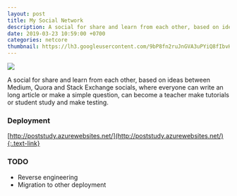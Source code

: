 ```yaml
---
layout: post
title: My Social Network
description: A social for share and learn from each other, based on ideas between Medium, Quora and Stack Exchange socials, where everyone can write an long article or make a simple question, can become a teacher make tutorials or student study and make testing.
date: 2019-03-23 10:59:00 +0700
categories: netcore
thumbnail: https://lh3.googleusercontent.com/9bP8fn2ruJnGVA3uPYiQ8fIbvHhP6oKUseBMl-6iUAZ5hS4ma4cPFuZ4BRu3WX6J9YOQG4wbKOW0Ntp0yFn-dQV-lukmqplek26Hc5Pwi-a9XcWOVvaEMUAdyAWUjZpCclASh6C5-HX6eJlUFVexe9DznNBblOpL5e0erxviN1_l3xGiXTi5-pT-2Me4t_vMRKExws72mGIvniJJVXyKvJFgSiidnHNXApuILa3NAb-WskObA0kaZCnxw35JGWdKSL762txSIL_5r-2HD9JaabbRfX7aGJOYhRleViixHl6t7JBY4r65gcGJhrZCHIqPW5OdOQnYT2yz8nHd0xDoj4ALgKuNmp7q1wVQIPX-Bnvcf6ywT9F7JR_uW65Id8YxN7wpXwr_joaJ9BYybAqdDJEWOl6HT10Pt9OUgeLBVX--giv0nRYvlp-1leVT7z4JKxTkNPmWnSQpOwRRQ5bRcLALbRcX85wemcqRtnwC_gibXs7IKVNpqjakgKGn4U-DhR9Ztf8FZyntUqph5MjX2QWwxL4yau94-l9rW6ep_b6TWEldggSS9Fdl3T3v3LQl_9ODNiUx_vOsp5ctJAFFLbI6UCoHmLe2-aYADWw8UsGc0UmzdrABFsQ8rOKiAgZBE1PcxYeJFdFDnEuwC0ioshGLmL_L55YxAYlPR-YaLiPmxrPj4qqLcx4VJgr8hj0GiWy4Uut6CZl2w9jaeQWtpe8EnlMQUwAW0qnqELzQJcjb-OOJ=w1000-h726-no
---
```


![](https://lh3.googleusercontent.com/9bP8fn2ruJnGVA3uPYiQ8fIbvHhP6oKUseBMl-6iUAZ5hS4ma4cPFuZ4BRu3WX6J9YOQG4wbKOW0Ntp0yFn-dQV-lukmqplek26Hc5Pwi-a9XcWOVvaEMUAdyAWUjZpCclASh6C5-HX6eJlUFVexe9DznNBblOpL5e0erxviN1_l3xGiXTi5-pT-2Me4t_vMRKExws72mGIvniJJVXyKvJFgSiidnHNXApuILa3NAb-WskObA0kaZCnxw35JGWdKSL762txSIL_5r-2HD9JaabbRfX7aGJOYhRleViixHl6t7JBY4r65gcGJhrZCHIqPW5OdOQnYT2yz8nHd0xDoj4ALgKuNmp7q1wVQIPX-Bnvcf6ywT9F7JR_uW65Id8YxN7wpXwr_joaJ9BYybAqdDJEWOl6HT10Pt9OUgeLBVX--giv0nRYvlp-1leVT7z4JKxTkNPmWnSQpOwRRQ5bRcLALbRcX85wemcqRtnwC_gibXs7IKVNpqjakgKGn4U-DhR9Ztf8FZyntUqph5MjX2QWwxL4yau94-l9rW6ep_b6TWEldggSS9Fdl3T3v3LQl_9ODNiUx_vOsp5ctJAFFLbI6UCoHmLe2-aYADWw8UsGc0UmzdrABFsQ8rOKiAgZBE1PcxYeJFdFDnEuwC0ioshGLmL_L55YxAYlPR-YaLiPmxrPj4qqLcx4VJgr8hj0GiWy4Uut6CZl2w9jaeQWtpe8EnlMQUwAW0qnqELzQJcjb-OOJ=w1000-h726-no)

A social for share and learn from each other, based on ideas between Medium, Quora and Stack Exchange socials, where everyone can write an long article or make a simple question, can become a teacher make tutorials or student study and make testing.

### Deployment
[http://poststudy.azurewebsites.net/](http://poststudy.azurewebsites.net/){:.text-link}

### TODO
- Reverse engineering
- Migration to other deployment